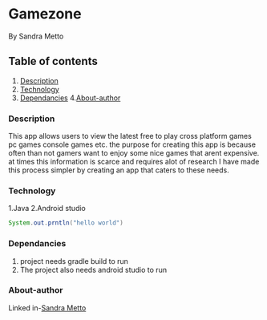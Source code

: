 # Gamezone
By Sandra Metto
## Table of contents
1. [Description](#Description)
2. [Technology](#Technology)
3. [Dependancies](#Dependncies)
4.[About-author](#About-athor)
### Description
This app allows users to view the latest free to play cross platform games pc games console games etc.
the purpose for creating this app is because often than not gamers want to enjoy some nice games that arent expensive.
at times this information is scarce and requires alot of research I have made this process simpler by creating an app that 
caters to these needs.
### Technology

1.Java 
2.Android studio


```Java 
System.out.prntln("hello world")
```



### Dependancies
1. project needs gradle build to run
2. The project also needs android studio to run

### About-author
Linked in-[Sandra Metto](https://www.linkedin.com/in/sandra-metto-68500319a/)
